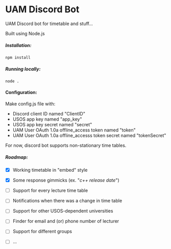 # UAM Discord Bot
UAM Discord bot for timetable and stuff...

Built using Node.js



##### Installation:

```
npm install
```



##### Running locally:

```
node .
```



#### Configuration:

Make config.js file with:

* Discord client ID named "ClientID"
* USOS app key named "app_key"
* USOS app key secret named "secret"
* UAM User OAuth 1.0a offline_access token named "token"
* UAM User OAuth 1.0a offline_accesss token secret named "tokenSecret"



For now, discord bot supports non-stationary time tables.

##### Roadmap:

- [x] Working timetable in "embed" style
- [x] Some response gimmicks (ex. "*c++ release date*")
- [ ] Support for every lecture time table
- [ ] Notifications when there was a change in time table
- [ ] Support for other USOS-dependent universities
- [ ] Finder for email and (or) phone number of lecturer
- [ ] Support for different groups
- [ ] ...


